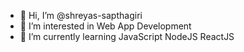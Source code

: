 - 👋 Hi, I’m @shreyas-sapthagiri
- 👀 I’m interested in Web App Development
- 🌱 I’m currently learning JavaScript NodeJS ReactJS

<!---
shreyas-sapthagiri/shreyas-sapthagiri is a ✨ special ✨ repository because its `README.md` (this file) appears on your GitHub profile.
You can click the Preview link to take a look at your changes.
--->
